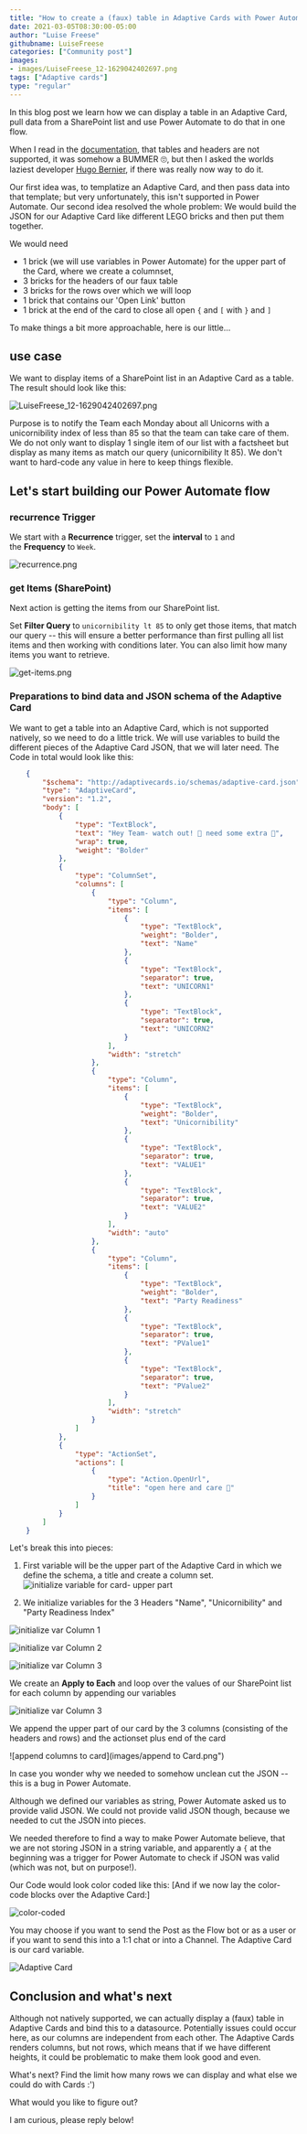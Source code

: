 ```yaml
---
title: "How to create a (faux) table in Adaptive Cards with Power Automate"
date: 2021-03-05T08:30:00-05:00
author: "Luise Freese"
githubname: LuiseFreese
categories: ["Community post"]
images:
- images/LuiseFreese_12-1629042402697.png
tags: ["Adaptive cards"]
type: "regular"
---
```


In this blog post we learn how we can display a table in an Adaptive Card, pull data from a SharePoint list and use Power Automate to do that in one flow.

When I read in the [documentation](https://docs.microsoft.com/adaptive-cards/authoring-cards/text-features), that tables and headers are not supported, it was somehow a BUMMER 🙄, but then I asked the worlds laziest developer [Hugo Bernier](https://twitter.com/bernierh), if there was really now way to do it.

Our first idea was, to templatize an Adaptive Card, and then pass data into that template; but very unfortunately, this isn't supported in Power Automate. Our second idea resolved the whole problem: We would build the JSON for our Adaptive Card like different LEGO bricks and then put them together.

We would need

-   1 brick (we will use variables in Power Automate) for the upper part
    of the Card, where we create a columnset,
-   3 bricks for the headers of our faux table
-   3 bricks for the rows over which we will loop
-   1 brick that contains our 'Open Link' button
-   1 brick at the end of the card to close all open `{` and `[` with `}` and `]`

To make things a bit more approachable, here is our little...

## use case 

We want to display items of a SharePoint list in an Adaptive Card as a table. The result should look like this:

![LuiseFreese_12-1629042402697.png](images/LuiseFreese_12-1629042402697.png")

Purpose is to notify the Team each Monday about all Unicorns with a unicornibility index of less than 85 so that the team can take care of them. We do not only want to display 1 single item of our list with a factsheet but display as many items as match our query (unicornibility lt 85). We don't want to hard-code any value in here to keep things flexible.

## Let's start building our Power Automate flow 

### recurrence Trigger 

We start with a **Recurrence** trigger, set the **interval** to `1` and
the **Frequency** to `Week`.

![recurrence.png](images/recurrence.png")


### get Items (SharePoint) 

Next action is getting the items from our SharePoint list. 

Set **Filter
Query** to `unicornibility lt 85` to only get those items, that match
our query -- this will ensure a better performance than first pulling
all list items and then working with conditions later. You can also
limit how many items you want to retrieve.



![get-items.png](images/get-items.png")

### Preparations to bind data and JSON schema of the Adaptive Card 

We want to get a table into an Adaptive Card, which is not supported
natively, so we need to do a little trick. We will use variables to
build the different pieces of the Adaptive Card JSON, that we will later
need. The Code in total would look like this:  

```json
    {
        "$schema": "http://adaptivecards.io/schemas/adaptive-card.json",
        "type": "AdaptiveCard",
        "version": "1.2",
        "body": [
            {
                "type": "TextBlock",
                "text": "Hey Team- watch out! 🦄 need some extra 💖",
                "wrap": true,
                "weight": "Bolder"
            },
            {
                "type": "ColumnSet",
                "columns": [
                    {
                        "type": "Column",
                        "items": [
                            {
                                "type": "TextBlock",
                                "weight": "Bolder",
                                "text": "Name"
                            },
                            {
                                "type": "TextBlock",
                                "separator": true,
                                "text": "UNICORN1"
                            },
                            {
                                "type": "TextBlock",
                                "separator": true,
                                "text": "UNICORN2"
                            }
                        ],
                        "width": "stretch"
                    },
                    {
                        "type": "Column",
                        "items": [
                            {
                                "type": "TextBlock",
                                "weight": "Bolder",
                                "text": "Unicornibility"
                            },
                            {
                                "type": "TextBlock",
                                "separator": true,
                                "text": "VALUE1"
                            },
                            {
                                "type": "TextBlock",
                                "separator": true,
                                "text": "VALUE2"
                            }
                        ],
                        "width": "auto"
                    },
                    {
                        "type": "Column",
                        "items": [
                            {
                                "type": "TextBlock",
                                "weight": "Bolder",
                                "text": "Party Readiness"
                            },
                            {
                                "type": "TextBlock",
                                "separator": true,
                                "text": "PValue1"
                            },
                            {
                                "type": "TextBlock",
                                "separator": true,
                                "text": "PValue2"
                            }
                        ],
                        "width": "stretch"
                    }
                ]
            },
            {
                "type": "ActionSet",
                "actions": [
                    {
                        "type": "Action.OpenUrl",
                        "title": "open here and care 💖"
                    }
                ]
            }
        ]
    }
```

Let's break this into pieces:

1. First variable will be the upper part of the Adaptive Card in which
    we define the schema, a title and create a column set. 
![initialize variable for card- upper part](images/varCard-initialize.png")

2. We initialize variables for the 3 Headers "Name", "Unicornibility" and
"Party Readiness Index"

![initialize var Column 1](images/varColumn1-initialize.png")

![initialize var Column 2](images/varColumn2-initialize.png")

![initialize var Column 3](images/varColumn3-initialize.png")

We create an **Apply to Each** and loop over the values of our
SharePoint list for each column by appending our variables

![initialize var Column 3](images/apply-to-each.png")

We append the upper part of our card by the 3 columns (consisting of the headers and rows) and the actionset plus end of the card

![append columns to card](images/append to Card.png")

In case you wonder why we needed to somehow unclean cut the JSON -- this is a bug in Power Automate.

Although we defined our variables as string, Power Automate asked us to provide valid JSON. We could not provide valid JSON though, because we needed to cut the JSON into pieces. 

We needed therefore to find a way to make Power Automate believe, that we are not storing JSON in a string variable, and apparently a `{` at the beginning was a trigger for Power Automate to check if JSON was valid (which was not, but on purpose!).

Our Code would look color coded like this: [And if we now lay the color-code blocks over the Adaptive Card:]

![color-coded](images/V2color-coded.png")

You may choose if you want to send the Post as the Flow bot or as a user or if you want to send this into a 1:1 chat or into a Channel. The Adaptive Card is our card variable.

![Adaptive Card](images/card.png")

## Conclusion and what's next 

Although not natively supported, we can actually display a (faux) table in Adaptive Cards and bind this to a datasource. Potentially issues could occur here, as our columns are independent from each other. The Adaptive Cards renders columns, but not rows, which means that if we have different heights, it could be problematic to make them look good and even. 

What's next? Find the limit how many rows we can display and
what else we could do with Cards :') 

What would you like to figure out?

I am curious, please reply below!

